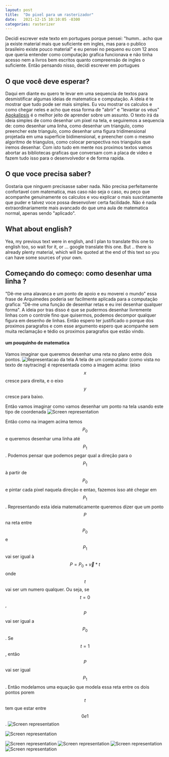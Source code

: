 ```yaml
---
layout: post
title:  "Do pixel para um rasterizador"
date:   2021-12-15 10:10:05 -0300
categories: rasterizer
---
```


Decidi escrever este texto em portugues porque pensei: "humm.. acho que ja existe material mais que suficiente em ingles, mas para o publico brasileiro existe pouco material" e eu pensei no pequeno eu com 12 anos que queria entender como computação grafica funcionava e não tinha acesso nem a livros bem escritos quanto compreensão de ingles o suficiente.
Então pensando nisso, decidi escrever em portugues

## O que você deve esperar?

Daqui em diante eu quero te levar em uma sequencia de textos para desmistificar algumas ideias de matematica e computação. A ideia é te mostrar que tudo pode ser mais simples. Eu vou mostrar os calculos e como chegar neles e acho que essa forma de "abrir" e "levantar os véus" [Apokalipsis](https://en.wikipedia.org/wiki/Apokalypsis) é o melhor jeito de aprender sobre um assunto.
O texto irá da ideia simples de como desenhar um pixel na tela, e seguiremos a sequencia de: como desenhar uma linha, como desenhar um triangulo, como preencher este triangulo, como desenhar uma figura tridimensional projetada em uma superficie bidimensional, e preencher com o mesmo algoritmo de triangulos, como colocar perspectiva nos triangulos que iremos desenhar.
Com isto tudo em mente nos proximos textos vamos abortar as bibliotecas graficas que conversam com a placa de video e fazem tudo isso para o desenvolvedor e de forma rapida.

## O que voce precisa saber?

Gostaria que ninguem precisasse saber nada. Não precisa perfeitamente confortavel com matematica, mas caso não seja o caso, eu peço que acompanhe genuinamente os calculos e vou explicar o mais suscintamente que puder e talvez voce possa desenvolver certa facilidade. Não é nada extraordinariamente mais avancado do que uma aula de matematica normal, apenas sendo "aplicado".

## What about english? 

Yea, my previous text were in english, and I plan to translate this one to english too, so wait for it, or ... google translate this one. But .. there is already plenty material, which will be quoted at the end of this text so you can have some sources of your own.


## Começando do começo: como desenhar uma linha ?
"Dê-me uma alavanca e um ponto de apoio e eu moverei o mundo" essa frase de Arquimedes poderia ser facilmente aplicada para a computação grafica: "Dê-me uma função de desenhar retas e eu irei desenhar qualquer forma". A ideia por tras disso é que se pudermos desenhar livremente linhas com o controle fino que quisermos, podemos decompor qualquer figura em desenho de linhas.
Então espero ter justificado o porque dos proximos paragrafos e com esse argumento espero que acompanhe sem muita reclamação e tédio os proximos paragrafos que estão vindo.

#### um pouquinho de matematica

Vamos imaginar que queremos desenhar uma reta no plano entre dois pontos. 
![Representacao da tela](/images/raytracing-scratch/screen_representation.png)
A tela de um computador (como vista no texto de raytracing) é representada como a imagem acima: (eixo $$x$$ cresce para direita, e o eixo $$y$$ cresce para baixo.

Então vamos imaginar como vamos desenhar um ponto na tela usando este tipo de coordenada
![Screen representation](/images/rasterizer/reta-no-plano-1.jpg)

Então como na imagem acima temos $$P_0$$ e queremos desenhar uma linha até $$P_1$$. Podemos pensar que podemos pegar qual a direção para o $$P_1$$ à partir de $$P_0$$ e pintar cada pixel naquela direção e entao, fazemos isso até chegar em $$P_1$$.
Representando esta ideia matematicamente queremos dizer que um ponto $$P$$ na reta entre $$P_0$$ e $$P_1$$ vai ser igual à $$ P = P_0 + \vec{v} * t$$ onde $$t$$ vai ser um numero qualquer. Ou seja, se $$t = 0$$, $$P$$ vai ser igual a $$P_0$$. Se $$t=1$$, então $$P$$ vai ser igual $$P_1$$. Então modelamos uma equação que modela essa reta entre os dois pontos porem $$t$$ tem que estar entre $$ 0 e 1$$.
![Screen representation](/images/rasterizer/exemplo1-cropped-1.jpg)


![Screen representation](/images/rasterizer/sistema-equacoes-1.jpg)



![Screen representation](/images/rasterizer/angulo-mensura-1.jpg)
![Screen representation](/images/rasterizer/valor_do_y-1.jpg)
![Screen representation](/images/rasterizer/encontrando-constante-1.jpg)
![Screen representation](/images/rasterizer/final-equacao-reta-1.jpg)

